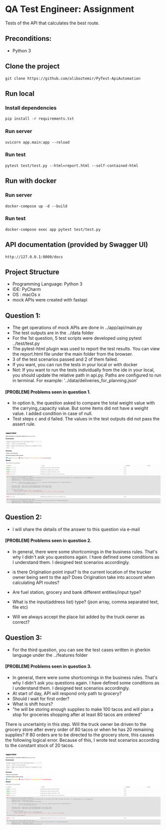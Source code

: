 # QA Test Engineer: Assignment
Tests of the API that calculates the best route.

## Preconditions:

- Python 3

## Clone the project

```
git clone https://github.com/aliboztemir/PyTest-ApiAutomation
```

## Run local

### Install dependencies

```
pip install -r requirements.txt
```

### Run server

```
uvicorn app.main:app --reload
```

### Run test

```
pytest test/test.py --html=report.html --self-contained-html
```

## Run with docker

### Run server

```
docker-compose up -d --build
```

### Run test

```
docker-compose exec app pytest test/test.py
```

## API documentation (provided by Swagger UI)

```
http://127.0.0.1:8000/docs
```

##  Project Structure
* Programming Language: Python 3
* IDE: PyCharm
* OS : macOs x
* mock APIs were created with fastapi

##  Question 1:

* The get operations of mock APIs are done in ../app/api/main.py
* The test outputs are in the ../data folder
* For the 1st question, 5 test scripts were developed using pytest ../test/test.py
* The pytest-html plugin was used to report the test results. You can view the report.html file under the main folder from the browser.
* 3 of the test scenarios passed and 2 of them failed.
* If you want, you can run the tests in your local or with docker
* Not: If you want to run the tests individually from the ide in your local, you should update the relative path in api.py. Paths are configured to run in terminal. For example: '../data/deliveries_for_planning.json'

#### [PROBLEM] Problems seen in question 1.
* In option b, the question asked to compare the total weight value with the carrying_capacity value. But some items did not have a weight value. I added condition in case of null.
* Test steps c and d failed. The values in the test outputs did not pass the assert rule.

![Test Report Screenshot](https://github.com/aliboztemir/PyTest-ApiAutomation/blob/main/screenshot/Test%20Report.png)

##  Question 2:

* I will share the details of the answer to this question via e-mail

#### [PROBLEM] Problems seen in question 2.

* In general, there were some shortcomings in the business rules. That's why I didn't ask you questions again. I have defined some conditions as I understand them. I designed test scenarios accordingly.

* is there Origination point input? Is the current location of the trucker owner being sent to the api? Does Origination take into account when calculating API routes?

* Are fuel station, grocery and bank different entities/input type?

* What is the input(address list) type? (json array, comma separated text, file etc)

* Will we always accept the place list added by the truck owner as correct?


##  Question 3:

* For the third question, you can see the test cases written in gherkin language under the ../features folder

#### [PROBLEM] Problems seen in question 3.

* In general, there were some shortcomings in the business rules. That's why I didn't ask you questions again. I have defined some conditions as I understand them. I designed test scenarios accordingly.
* At start of day, API will respond only path to grocery?
* Should i wait for first order?
* What is shift hours?
* "he will be storing enough supplies to make 100 tacos and will plan a stop for groceries shopping after at least 80 tacos are ordered"

There is uncertainty in this step. Will the truck owner be driven to the grocery store after every order of 80 tacos or when he has 20 remaining supplies? If 80 orders are to be directed to the grocery store, this causes the following logical error. Because of this, I wrote test scenarios according to the constant stock of 20 tacos.

![Test Report Screenshot](https://github.com/aliboztemir/PyTest-ApiAutomation/blob/main/screenshot/Test%20Report.png)
